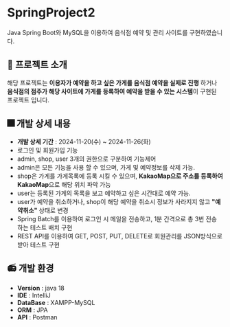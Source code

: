 # SpringProject2
Java Spring Boot와 MySQL을 이용하여 음식점 예약 및 관리 사이트를 구현하였습니다.
## 🎑 프로젝트 소개
해당 프로젝트는 **이용자가 예약을 하고 싶은 가게를 음식점 예약을 실제로 진행** 하거나 **음식점의 점주가 해당 사이트에 가게를 등록하여 예약을 받을 수 있는 시스템**이 구현된 프로젝트 입니다.

## 🎆 개발 상세 내용
- **개발 상세 기간** : 2024-11-20(수) ~ 2024-11-26(화)
- 로그인 및 회원가입 기능
- admin, shop, user 3개의 권한으로 구분하여 기능제어
- admin은 모든 기능을 사용 할 수 있으며, 가게 및 예약정보를 삭제 가능.
- shop은 가게를 가게목록에 등록 시킬 수 있으며, **KakaoMap으로 주소를 등록하여 KakaoMap**으로 해당 위치 파악 가능
- user는 등록된 가게의 목록을 보고 예약하고 싶은 시간대로 예약 가능.
- user가 예약을 취소하거나, shop이 해당 예약을 취소시 정보가 사라지지 않고 **"예약취소"** 상태로 변경
- Spring Batch를 이용하여 로그인 시 메일을 전송하고, 1분 간격으로 총 3번 전송 하는 테스트 배치 구현
- REST API를 이용하여 GET, POST, PUT, DELETE로 회원관리를 JSON방식으로 받아 테스트 구현 

## 📻 개발 환경
- **Version** : java 18
- **IDE** : IntelliJ
- **DataBase** : XAMPP-MySQL
- **ORM** : JPA
- **API** : Postman
